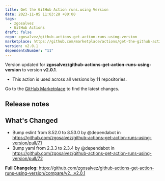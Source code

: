 ```yaml
---
title: Get the GitHub Action runs.using Version
date: 2023-11-05 11:03:28 +00:00
tags:
  - zgosalvez
  - GitHub Actions
draft: false
repo: zgosalvez/github-actions-get-action-runs-using-version
marketplace: https://github.com/marketplace/actions/get-the-github-action-runs-using-version
version: v2.0.1
dependentsNumber: "11"
---
```



Version updated for **zgosalvez/github-actions-get-action-runs-using-version** to version **v2.0.1**.
- This action is used across all versions by **11** repositories.

Go to the [GitHub Marketplace](https://github.com/marketplace/actions/get-the-github-action-runs-using-version) to find the latest changes.

## Release notes

## What's Changed
* Bump eslint from 8.52.0 to 8.53.0 by @dependabot in https://github.com/zgosalvez/github-actions-get-action-runs-using-version/pull/71
* Bump yaml from 2.3.3 to 2.3.4 by @dependabot in https://github.com/zgosalvez/github-actions-get-action-runs-using-version/pull/72


**Full Changelog**: https://github.com/zgosalvez/github-actions-get-action-runs-using-version/compare/v2...v2.0.1
